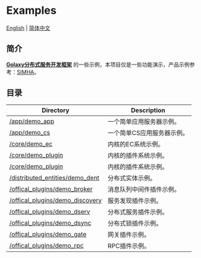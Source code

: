 # Examples
[English](./README.md) | [简体中文](./README.zh_CN.md)

## 简介
[**Golaxy分布式服务开发框架**](https://github.com/pangdogs/framework) 的一些示例，本项目仅是一些功能演示，产品示例参考：[SIMHA](https://github.com/pangdogs/simha)。

## 目录
| Directory | Description |
| --------- | ----------- |
| [/app/demo_app](https://github.com/pangdogs/examples/tree/main/app/demo_app) | 一个简单应用服务器示例。 |
| [/app/demo_cs](https://github.com/pangdogs/examples/tree/main/app/demo_cs) | 一个简单CS应用服务器示例。 |
| [/core/demo_ec](https://github.com/pangdogs/examples/tree/main/core/demo_ec) | 内核的EC系统示例。 |
| [/core/demo_plugin](https://github.com/pangdogs/examples/tree/main/core/demo_plugin) | 内核的插件系统示例。 |
| [/core/demo_plugin](https://github.com/pangdogs/examples/tree/main/core/demo_plugin) | 内核的插件系统示例。 |
| [/distributed_entities/demo_dent](https://github.com/pangdogs/examples/tree/main/distributed_entities/demo_dent) | 分布式实体示例。 |
| [/offical_plugins/demo_broker](https://github.com/pangdogs/examples/tree/main/offical_plugins/demo_broker) | 消息队列中间件插件示例。 |
| [/offical_plugins/demo_discovery](https://github.com/pangdogs/examples/tree/main/offical_plugins/demo_discovery) | 服务发现插件示例。 |
| [/offical_plugins/demo_dserv](https://github.com/pangdogs/examples/tree/main/offical_plugins/demo_dserv) | 分布式服务插件示例。 |
| [/offical_plugins/demo_dsync](https://github.com/pangdogs/examples/tree/main/offical_plugins/demo_dsync) | 分布式锁插件示例。 |
| [/offical_plugins/demo_gate](https://github.com/pangdogs/examples/tree/main/offical_plugins/demo_gate) | 网关插件示例。 |
| [/offical_plugins/demo_rpc](https://github.com/pangdogs/examples/tree/main/offical_plugins/demo_rpc) | RPC插件示例。 |
